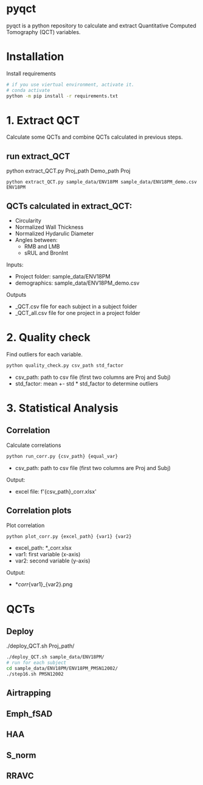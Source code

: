 # pyqct
pyqct is a python repository to calculate and extract Quantitative Computed Tomography (QCT) variables. 

# Installation
Install requirements
```bash
# if you use viertual environment, activate it. 
# conda activate
python -m pip install -r requirements.txt 
```


# 1. Extract QCT
Calculate some QCTs and combine QCTs calculated in previous steps.
## run extract_QCT
python extract_QCT.py Proj_path Demo_path Proj
```
python extract_QCT.py sample_data/ENV18PM sample_data/ENV18PM_demo.csv ENV18PM
```

## QCTs calculated in extract_QCT:
- Circularity
- Normalized Wall Thickness
- Normalized Hydarulic Diameter
- Angles between:
  - RMB and LMB
  - sRUL and BronInt


Inputs:
- Project folder: sample_data/ENV18PM
- demographics: sample_data/ENV18PM_demo.csv


Outputs 
- _QCT.csv file for each subject in a subject folder
- _QCT_all.csv file for one project in a project folder

# 2. Quality check 
Find outliers for each variable.
```bash
python quality_check.py csv_path std_factor
```
- csv_path: path to csv file (first two columns are Proj and Subj)
- std_factor: mean +- std * std_factor to determine outliers

# 3. Statistical Analysis

## Correlation
Calculate correlations
```bash
python run_corr.py {csv_path} {equal_var}
```
- csv_path: path to csv file (first two columns are Proj and Subj)

Output:
- excel file: f'{csv_path}_corr.xlsx'

## Correlation plots
Plot correlation
```bash
python plot_corr.py {excel_path} {var1} {var2}
```
- excel_path: *_corr.xlsx
- var1: first variable (x-axis)
- var2: second variable (y-axis)

Output:
- *_corr_{var1}_{var2}.png

# QCTs

## Deploy
./deploy_QCT.sh Proj_path/
```bash
./deploy_QCT.sh sample_data/ENV18PM/
# run for each subject
cd sample_data/ENV18PM/ENV18PM_PMSN12002/
./step16.sh PMSN12002
```
## Airtrapping

## Emph_fSAD

## HAA

## S_norm

## RRAVC


